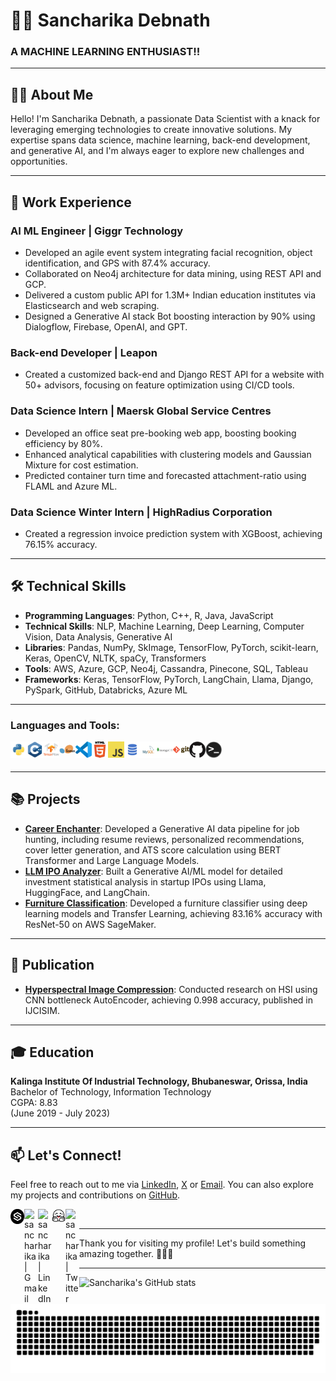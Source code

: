

# 👩‍💻 Sancharika Debnath
### A MACHINE LEARNING ENTHUSIAST!!

---

## 🧑‍💻 About Me

Hello! I'm Sancharika Debnath, a passionate Data Scientist with a knack for leveraging emerging technologies to create innovative solutions. My expertise spans data science, machine learning, back-end development, and generative AI, and I'm always eager to explore new challenges and opportunities.

---

## 💼 Work Experience

### AI ML Engineer | Giggr Technology
- Developed an agile event system integrating facial recognition, object identification, and GPS with 87.4% accuracy.
- Collaborated on Neo4j architecture for data mining, using REST API and GCP.
- Delivered a custom public API for 1.3M+ Indian education institutes via Elasticsearch and web scraping.
- Designed a Generative AI stack Bot boosting interaction by 90% using Dialogflow, Firebase, OpenAI, and GPT.

### Back-end Developer | Leapon
- Created a customized back-end and Django REST API for a website with 50+ advisors, focusing on feature optimization using CI/CD tools.

### Data Science Intern | Maersk Global Service Centres
- Developed an office seat pre-booking web app, boosting booking efficiency by 80%.
- Enhanced analytical capabilities with clustering models and Gaussian Mixture for cost estimation.
- Predicted container turn time and forecasted attachment-ratio using FLAML and Azure ML.

### Data Science Winter Intern | HighRadius Corporation
- Created a regression invoice prediction system with XGBoost, achieving 76.15% accuracy.

---

## 🛠️ Technical Skills

- **Programming Languages**: Python, C++, R, Java, JavaScript
- **Technical Skills**: NLP, Machine Learning, Deep Learning, Computer Vision, Data Analysis, Generative AI
- **Libraries**: Pandas, NumPy, SkImage, TensorFlow, PyTorch, scikit-learn, Keras, OpenCV, NLTK, spaCy, Transformers
- **Tools**: AWS, Azure, GCP, Neo4j, Cassandra, Pinecone, SQL, Tableau
- **Frameworks**: Keras, TensorFlow, PyTorch, LangChain, Llama, Django, PySpark, GitHub, Databricks, Azure ML

---

### Languages and Tools:

[<img align="left" alt="python" width="26px" src="https://raw.githubusercontent.com/github/explore/80688e429a7d4ef2fca1e82350fe8e3517d3494d/topics/python/python.png" />][ml]
[<img align="left" alt="cpp" width="26px" src="https://raw.githubusercontent.com/github/explore/80688e429a7d4ef2fca1e82350fe8e3517d3494d/topics/cpp/cpp.png" />][git]
[<img align="left" alt="tensorflow" width="26px" src="https://raw.githubusercontent.com/github/explore/80688e429a7d4ef2fca1e82350fe8e3517d3494d/topics/tensorflow/tensorflow.png" />][git]
[<img align="left" alt="Scikit-learn" width="26px" src="https://raw.githubusercontent.com/github/explore/80688e429a7d4ef2fca1e82350fe8e3517d3494d/topics/scikit-learn/scikit-learn.png" />][git]
[<img align="left" alt="Visual Studio Code" width="26px" src="https://raw.githubusercontent.com/github/explore/80688e429a7d4ef2fca1e82350fe8e3517d3494d/topics/visual-studio-code/visual-studio-code.png" />][git]
[<img align="left" alt="HTML5" width="26px" src="https://raw.githubusercontent.com/github/explore/80688e429a7d4ef2fca1e82350fe8e3517d3494d/topics/html/html.png" />][js]
[<img align="left" alt="JavaScript" width="26px" src="https://raw.githubusercontent.com/github/explore/80688e429a7d4ef2fca1e82350fe8e3517d3494d/topics/javascript/javascript.png" />][js]
<img align="left" alt="SQL" width="26px" src="https://raw.githubusercontent.com/github/explore/80688e429a7d4ef2fca1e82350fe8e3517d3494d/topics/sql/sql.png" />
<img align="left" alt="MySQL" width="26px" src="https://raw.githubusercontent.com/github/explore/80688e429a7d4ef2fca1e82350fe8e3517d3494d/topics/mysql/mysql.png" />
<img align="left" alt="MongoDB" width="26px" src="https://raw.githubusercontent.com/github/explore/80688e429a7d4ef2fca1e82350fe8e3517d3494d/topics/mongodb/mongodb.png" />
[<img align="left" alt="Git" width="26px" src="https://raw.githubusercontent.com/github/explore/80688e429a7d4ef2fca1e82350fe8e3517d3494d/topics/git/git.png" />][git]
[<img align="left" alt="GitHub" width="26px" src="https://raw.githubusercontent.com/github/explore/78df643247d429f6cc873026c0622819ad797942/topics/github/github.png" />][git]
[<img align="left" alt="Terminal" width="26px" src="https://raw.githubusercontent.com/github/explore/80688e429a7d4ef2fca1e82350fe8e3517d3494d/topics/terminal/terminal.png" />][git]

<br />

<br />

---

## 📚 Projects

- **[Career Enchanter](https://huggingface.co/spaces/sancharikadebnath/CareerEnchanter)**: Developed a Generative AI data pipeline for job hunting, including resume reviews, personalized recommendations, cover letter generation, and ATS score calculation using BERT Transformer and Large Language Models.
- **[LLM IPO Analyzer](https://huggingface.co/spaces/sancharikadebnath/LLM-QA-ChatBot)**: Built a Generative AI/ML model for detailed investment statistical analysis in startup IPOs using Llama, HuggingFace, and LangChain.
- **[Furniture Classification](https://github.com/sancharika/Capstone-Project/)**: Developed a furniture classifier using deep learning models and Transfer Learning, achieving 83.16% accuracy with ResNet-50 on AWS SageMaker.

---

## 📑 Publication
- **[Hyperspectral Image Compression](https://github.com/sancharika/Hyperspectral-Image-Compression)**: Conducted research on HSI using CNN bottleneck AutoEncoder, achieving 0.998 accuracy, published in IJCISIM.

---

## 🎓 Education

**Kalinga Institute Of Industrial Technology, Bhubaneswar, Orissa, India**  
Bachelor of Technology, Information Technology  
CGPA: 8.83  
(June 2019 - July 2023)

---

## 📫 Let's Connect!

Feel free to reach out to me via [LinkedIn][linkedin], [X][twitter] or [Email][gmail]. You can also explore my projects and contributions on [GitHub][git].

[<img align="left" alt="sancharika | Portfolio" width="22px" src="./favicon.png" />][portfolio]
[<img align="left" alt="sancharika | Gmail" width="22px" src="https://cdn.jsdelivr.net/npm/simple-icons@3.13.0/icons/gmail.svg" />][gmail]
[<img align="left" alt="sancharika | LinkedIn" width="22px" src="https://cdn.jsdelivr.net/npm/simple-icons@v3/icons/linkedin.svg" />][linkedin]
[<img align="left" alt="sancharika | Huggingface" width="22px" src="./hf.svg" />][hf]
[<img align="left" alt="sancharika | Twitter" width="22px" src="https://cdn.jsdelivr.net/npm/simple-icons@v3/icons/twitter.svg" />][twitter]
<br />


---

Thank you for visiting my profile! Let's build something amazing together. 🚀👩‍🎓




---

![Sancharika's GitHub stats](https://github-readme-stats.vercel.app/api?username=sancharika&show_icons=true&theme=radical)

</details>

![github contribution grid snake animation][snake]



[snake]: https://raw.githubusercontent.com/sancharika/sancharika/output/github-contribution-grid-snake.svg
[portfolio]:https://sancharika.github.io/
[hf]: https://huggingface.co/sancharikadebnath
[gamil]: sancharikadebnath@gmail.com
[twitter]: https://twitter.com/_Sancharika
[linkedin]: https://www.linkedin.com/comm/mynetwork/discovery-see-all?usecase=PEOPLE_FOLLOWS&followMember=sancharika-debnath
[js]: https://github.com/sancharika/Hello-World 
[git]: https://github.com/sancharika
[ml]: https://github.com/sancharika/ML-Basics
[gmail]:mailto:sancharikadebnath@gmail.com
